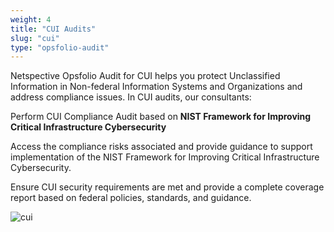 ```yaml
---
weight: 4
title: "CUI Audits"
slug: "cui"
type: "opsfolio-audit"
---
```

Netspective Opsfolio Audit for CUI helps you protect Unclassified Information in Non-federal Information Systems and Organizations and address compliance issues. In CUI audits, our consultants:

Perform CUI Compliance Audit based on **NIST Framework for Improving Critical Infrastructure Cybersecurity**

Access the compliance risks associated and provide guidance to support implementation of the NIST Framework for Improving Critical Infrastructure Cybersecurity.

Ensure CUI security requirements are met and provide a complete coverage report based on federal policies, standards, and guidance.


![cui](img/solutions/opsfolio/accordin-cui-audit.jpg#center)

